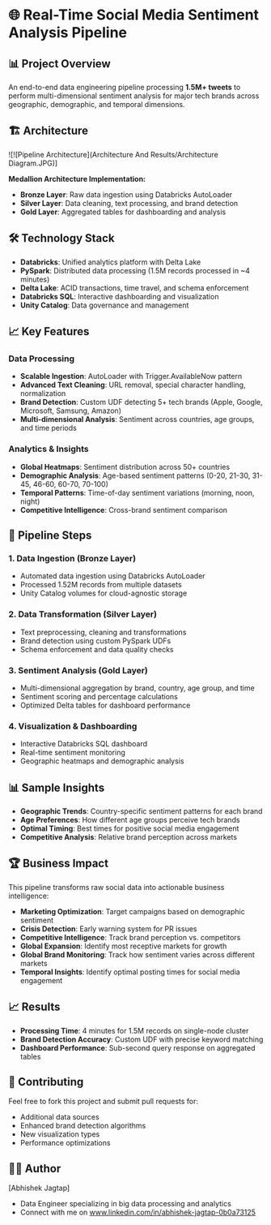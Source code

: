 # 🌐 Real-Time Social Media Sentiment Analysis Pipeline

## 📊 Project Overview
An end-to-end data engineering pipeline processing **1.5M+ tweets** to perform multi-dimensional sentiment analysis for major tech brands across geographic, demographic, and temporal dimensions.

## 🏗️ Architecture
![![Pipeline Architecture](Architecture And Results/Architecture Diagram.JPG)]

**Medallion Architecture Implementation:**
- **Bronze Layer**: Raw data ingestion using Databricks AutoLoader
- **Silver Layer**: Data cleaning, text processing, and brand detection
- **Gold Layer**: Aggregated tables for dashboarding and analysis

## 🛠️ Technology Stack
- **Databricks**: Unified analytics platform with Delta Lake
- **PySpark**: Distributed data processing (1.5M records processed in ~4 minutes)
- **Delta Lake**: ACID transactions, time travel, and schema enforcement
- **Databricks SQL**: Interactive dashboarding and visualization
- **Unity Catalog**: Data governance and management

## 📈 Key Features

### Data Processing
- **Scalable Ingestion**: AutoLoader with Trigger.AvailableNow pattern
- **Advanced Text Cleaning**: URL removal, special character handling, normalization
- **Brand Detection**: Custom UDF detecting 5+ tech brands (Apple, Google, Microsoft, Samsung, Amazon)
- **Multi-dimensional Analysis**: Sentiment across countries, age groups, and time periods

### Analytics & Insights
- **Global Heatmaps**: Sentiment distribution across 50+ countries
- **Demographic Analysis**: Age-based sentiment patterns (0-20, 21-30, 31-45, 46-60, 60-70, 70-100)
- **Temporal Patterns**: Time-of-day sentiment variations (morning, noon, night)
- **Competitive Intelligence**: Cross-brand sentiment comparison

## 🚀 Pipeline Steps

### 1. Data Ingestion (Bronze Layer)
- Automated data ingestion using Databricks AutoLoader
- Processed 1.52M records from multiple datasets
- Unity Catalog volumes for cloud-agnostic storage

### 2. Data Transformation (Silver Layer)
- Text preprocessing, cleaning and transformations
- Brand detection using custom PySpark UDFs
- Schema enforcement and data quality checks

### 3. Sentiment Analysis (Gold Layer)
- Multi-dimensional aggregation by brand, country, age group, and time
- Sentiment scoring and percentage calculations
- Optimized Delta tables for dashboard performance

### 4. Visualization & Dashboarding
- Interactive Databricks SQL dashboard
- Real-time sentiment monitoring
- Geographic heatmaps and demographic analysis

## 📊 Sample Insights
- **Geographic Trends**: Country-specific sentiment patterns for each brand
- **Age Preferences**: How different age groups perceive tech brands
- **Optimal Timing**: Best times for positive social media engagement
- **Competitive Analysis**: Relative brand perception across markets

## 🏆 Business Impact
This pipeline transforms raw social data into actionable business intelligence:
- **Marketing Optimization**: Target campaigns based on demographic sentiment
- **Crisis Detection**: Early warning system for PR issues
- **Competitive Intelligence**: Track brand perception vs. competitors
- **Global Expansion**: Identify most receptive markets for growth
- **Global Brand Monitoring**: Track how sentiment varies across different markets
- **Temporal Insights**: Identify optimal posting times for social media engagement

## 📈 Results
- **Processing Time**: 4 minutes for 1.5M records on single-node cluster
- **Brand Detection Accuracy**: Custom UDF with precise keyword matching
- **Dashboard Performance**: Sub-second query response on aggregated tables

## 🤝 Contributing
Feel free to fork this project and submit pull requests for:
- Additional data sources
- Enhanced brand detection algorithms
- New visualization types
- Performance optimizations

## 👨‍💻 Author
[Abhishek Jagtap]
- Data Engineer specializing in big data processing and analytics
- Connect with me on www.linkedin.com/in/abhishek-jagtap-0b0a73125

